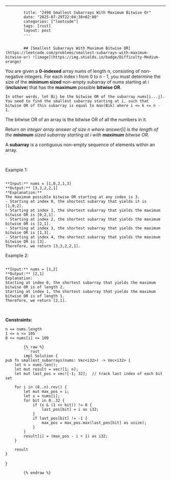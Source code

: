 ---
            title: "2498 Smallest Subarrays With Maximum Bitwise Or"
            date: "2025-07-29T22:04:38+02:00"
            categories: ["leetcode"]
            tags: [rust]
            layout: post
            ---
            

            ## [Smallest Subarrays With Maximum Bitwise OR](https://leetcode.com/problems/smallest-subarrays-with-maximum-bitwise-or) ![image](https://img.shields.io/badge/Difficulty-Medium-orange)

You are given a **0-indexed** array nums of length n, consisting of non-negative integers. For each index i from 0 to n - 1, you must determine the size of the **minimum sized** non-empty subarray of nums starting at i (**inclusive**) that has the **maximum** possible **bitwise OR**.

	In other words, let Bij be the bitwise OR of the subarray nums[i...j]. You need to find the smallest subarray starting at i, such that bitwise OR of this subarray is equal to max(Bik) where i <= k <= n - 1.

The bitwise OR of an array is the bitwise OR of all the numbers in it.

Return *an integer array *answer* of size *n* where *answer[i]* is the length of the **minimum** sized subarray starting at *i* with **maximum** bitwise OR.*

A **subarray** is a contiguous non-empty sequence of elements within an array.

 

Example 1:

```

**Input:** nums = [1,0,2,1,3]
**Output:** [3,3,2,2,1]
**Explanation:**
The maximum possible bitwise OR starting at any index is 3. 
- Starting at index 0, the shortest subarray that yields it is [1,0,2].
- Starting at index 1, the shortest subarray that yields the maximum bitwise OR is [0,2,1].
- Starting at index 2, the shortest subarray that yields the maximum bitwise OR is [2,1].
- Starting at index 3, the shortest subarray that yields the maximum bitwise OR is [1,3].
- Starting at index 4, the shortest subarray that yields the maximum bitwise OR is [3].
Therefore, we return [3,3,2,2,1]. 

```

Example 2:

```

**Input:** nums = [1,2]
**Output:** [2,1]
Explanation:
Starting at index 0, the shortest subarray that yields the maximum bitwise OR is of length 2.
Starting at index 1, the shortest subarray that yields the maximum bitwise OR is of length 1.
Therefore, we return [2,1].

```

 

**Constraints:**

	n == nums.length
	1 <= n <= 105
	0 <= nums[i] <= 109

            {% raw %}
            ```rust
            impl Solution {
    pub fn smallest_subarrays(nums: Vec<i32>) -> Vec<i32> {
        let n = nums.len();
        let mut result = vec![1; n];
        let mut last_pos = vec![-1; 32];  // track last index of each bit set
        
        for i in (0..n).rev() {
            let mut max_pos = i;
            let x = nums[i];
            for bit in 0..32 {
                if (x & (1 << bit)) != 0 {
                    last_pos[bit] = i as i32;
                }
                if last_pos[bit] != -1 {
                    max_pos = max_pos.max(last_pos[bit] as usize);
                }
            }
            result[i] = (max_pos - i + 1) as i32;
        }
        
        result
    }
}

            {% endraw %}
            